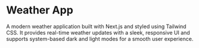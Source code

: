 # Weather App
A modern weather application built with Next.js and styled using Tailwind CSS. It provides real-time weather updates with a sleek, responsive UI and supports system-based dark and light modes for a smooth user experience.

